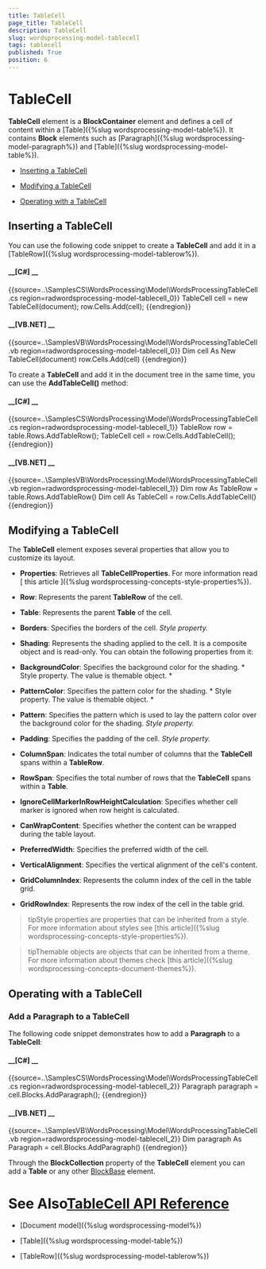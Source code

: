 ```yaml
---
title: TableCell
page_title: TableCell
description: TableCell
slug: wordsprocessing-model-tablecell
tags: tablecell
published: True
position: 6
---
```


# TableCell



__TableCell__ element is a __BlockContainer__ element and defines a cell of content within a
        [Table]({%slug wordsprocessing-model-table%}). It contains __Block__ elements such as
        [Paragraph]({%slug wordsprocessing-model-paragraph%}) and [Table]({%slug wordsprocessing-model-table%}).
      

* [Inserting a TableCell](#inserting-a-tablecell)

* [Modifying a TableCell](#modifying-a-tablecell)

* [Operating with a TableCell](#operating-with-a-tablecell)

## Inserting a TableCell

You can use the following code snippet to create a __TableCell__ and add it in a
          [TableRow]({%slug wordsprocessing-model-tablerow%}).
        

#### __[C#] __

{{source=..\SamplesCS\WordsProcessing\Model\WordsProcessingTableCell.cs region=radwordsprocessing-model-tablecell_0}}
	            TableCell cell = new TableCell(document);
	            row.Cells.Add(cell);
	{{endregion}}



#### __[VB.NET] __

{{source=..\SamplesVB\WordsProcessing\Model\WordsProcessingTableCell.vb region=radwordsprocessing-model-tablecell_0}}
	            Dim cell As New TableCell(document)
	            row.Cells.Add(cell)
	{{endregion}}



To create a __TableCell__ and add it in the document tree in the same time, you can use the
          __AddTableCell()__ method:
        

#### __[C#] __

{{source=..\SamplesCS\WordsProcessing\Model\WordsProcessingTableCell.cs region=radwordsprocessing-model-tablecell_1}}
	            TableRow row = table.Rows.AddTableRow();
	            TableCell cell = row.Cells.AddTableCell();
	{{endregion}}



#### __[VB.NET] __

{{source=..\SamplesVB\WordsProcessing\Model\WordsProcessingTableCell.vb region=radwordsprocessing-model-tablecell_1}}
	            Dim row As TableRow = table.Rows.AddTableRow()
	            Dim cell As TableCell = row.Cells.AddTableCell()
	{{endregion}}



## Modifying a TableCell

The __TableCell__ element exposes several properties that allow you to customize its layout.
        

* __Properties__: Retrieves all __TableCellProperties__. For more information read
              [
                this article
              ]({%slug wordsprocessing-concepts-style-properties%}).
            

* __Row__: Represents the parent __TableRow__ of the cell.
            

* __Table__: Represents the parent __Table__ of the cell.
            

* __Borders__: Specifies the borders of the cell. *Style property.*

* __Shading__: Represents the shading applied to the cell. It is a composite object and is read-only. You can obtain the
              following properties from it:
            

* __BackgroundColor__: Specifies the background color for the shading. *
                    Style property. The value is
                    themable object.
                  *

* __PatternColor__: Specifies the pattern color for the shading. *
                    Style property. The value is themable
                    object.
                  *

* __Pattern__: Specifies the pattern which is used to lay the pattern color over the background color for the shading.
                  *Style property.*

* __Padding__: Specifies the padding of the cell. *Style property.*

* __ColumnSpan__: Indicates the total number of columns that the __TableCell__ spans within a
              __TableRow__.
            

* __RowSpan__: Specifies the total number of rows that the __TableCell__ spans within a
              __Table__.
            

* __IgnoreCellMarkerInRowHeightCalculation__: Specifies whether cell marker is ignored when row height is calculated.
            

* __CanWrapContent__: Specifies whether the content can be wrapped during the table layout.
            

* __PreferredWidth__: Specifies the preferred width of the cell.
            

* __VerticalAlignment__: Specifies the vertical alignment of the cell's content.
            

* __GridColumnIndex__: Represents the column index of the cell in the table grid.
            

* __GridRowIndex__: Represents the row index of the cell in the table grid.
            

>tipStyle properties are properties that can be inherited from a style. For more information about styles see
            [this article]({%slug wordsprocessing-concepts-style-properties%}).
          

>tipThemable objects are objects that can be inherited from a theme. For more information about themes check
            [this article]({%slug wordsprocessing-concepts-document-themes%}).
          

## Operating with a TableCell

### Add a Paragraph to a TableCell

The following code snippet demonstrates how to add a __Paragraph__ to a __TableCell__:
            

#### __[C#] __

{{source=..\SamplesCS\WordsProcessing\Model\WordsProcessingTableCell.cs region=radwordsprocessing-model-tablecell_2}}
	            Paragraph paragraph = cell.Blocks.AddParagraph();
	{{endregion}}



#### __[VB.NET] __

{{source=..\SamplesVB\WordsProcessing\Model\WordsProcessingTableCell.vb region=radwordsprocessing-model-tablecell_2}}
	            Dim paragraph As Paragraph = cell.Blocks.AddParagraph()
	{{endregion}}



Through the __BlockCollection__ property of the __TableCell__ element you can add a
              __Table__ or any other
              [BlockBase](http://www.telerik.com/help/winforms/t_telerik_windows_documents_flow_model_blockbase.html)
              element.
            

# See Also[TableCell API Reference](http://www.telerik.com/help/winforms/allmembers_t_telerik_windows_documents_flow_model_tablecell.html)

 * [Document model]({%slug wordsprocessing-model%})

 * [Table]({%slug wordsprocessing-model-table%})

 * [TableRow]({%slug wordsprocessing-model-tablerow%})
